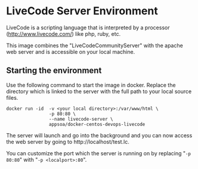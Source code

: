 # LiveCode Server Environment

LiveCode is a scripting language that is interpreted by a processor (<http://www.livecode.com/>) like php, ruby, etc.

This image combines the "LiveCodeCommunityServer" with the apache web server and is accessible on your local
machine.

## Starting the environment

Use the following command to start the image in docker.
Replace the directory which is linked to the server with the full path to your local source files.

```
docker run -id  -v <your local directory>:/var/www/html \
                -p 80:80 \
                --name livecode-server \
                appsoa/docker-centos-devops-livecode
```

The server will launch and go into the background and you can now access the web server by going to http://localhost/test.lc.

You can customize the port which the server is running on by replacing "`-p 80:80`" with "`-p <localport>:80`".